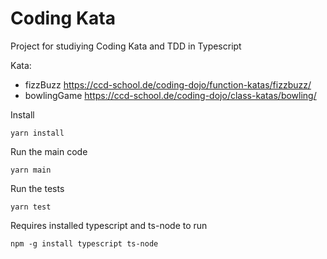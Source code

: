# Coding Kata

Project for studiying Coding Kata and TDD in Typescript

Kata:

- fizzBuzz
  https://ccd-school.de/coding-dojo/function-katas/fizzbuzz/
- bowlingGame
  https://ccd-school.de/coding-dojo/class-katas/bowling/  

Install

```
yarn install
```

Run the main code

```
yarn main
```

Run the tests

```
yarn test
```

Requires installed typescript and ts-node to run

```
npm -g install typescript ts-node
```
